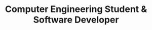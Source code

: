 ---
title: 'Computer Engineering Student & Software Developer'
excerpt: 'Hi! My name is Mehr and I''m a fourth year engineering student at the University of Waterloo. I''m a full-stack developer currently seeking internship opportunities for September - December 2023. Through my degree and the five internships I''ve completed, I''ve picked up on a variety of technologies:'
coverImage: '/assets/blog/a_first/the-pond.jpeg'
githubLink:
    url: 'www.google.com'
---